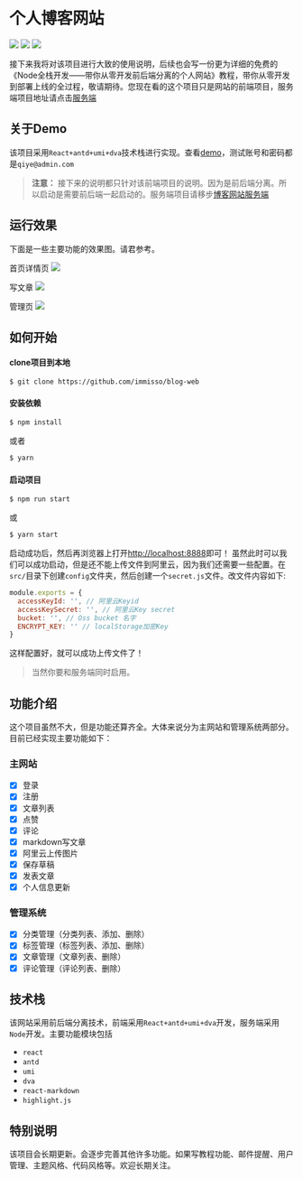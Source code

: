 # 个人博客网站
![](https://img.shields.io/badge/React-%5E16.12.0-brightgreen)
![](https://img.shields.io/badge/dva-%5E2.4.1-brightgreen)
![](https://img.shields.io/badge/umi-%5E3.0.18-brightgreen)

接下来我将对该项目进行大致的使用说明，后续也会写一份更为详细的免费的《Node全栈开发——带你从零开发前后端分离的个人网站》教程，带你从零开发到部署上线的全过程，敬请期待。您现在看的这个项目只是网站的前端项目，服务端项目地址请点击[服务端](https://github.com/immisso/blog-server)

## 关于Demo
该项目采用`React+antd+umi+dva`技术栈进行实现。查看[demo](https://blog-demo.immisso.com)，测试账号和密码都是`qiye@admin.com`


>**注意：** 接下来的说明都只针对该前端项目的说明。因为是前后端分离。所以启动是需要前后端一起启动的。服务端项目请移步[博客网站服务端](https://github.com/immisso/blog-server)

## 运行效果
下面是一些主要功能的效果图。请君参考。

首页详情页
![](https://github.com/immisso/blog-web/blob/feature/public/images/%E9%A6%96%E9%A1%B5%E8%AF%A6%E6%83%85%E9%A1%B5001.gif)

写文章
![](https://github.com/immisso/blog-web/blob/feature/public/images/%E7%BC%96%E8%BE%91%E5%99%A8%E9%A1%B5%E9%9D%A2002.gif)

管理页
![](https://github.com/immisso/blog-web/blob/feature/public/images/%E7%AE%A1%E7%90%86%E9%A1%B5003.gif)

## 如何开始

#### clone项目到本地

```git
$ git clone https://github.com/immisso/blog-web
```

#### 安装依赖

```bash
$ npm install
```
或者
```bash
$ yarn
```
#### 启动项目

```bash
$ npm run start
```
或
```bash
$ yarn start
```
启动成功后，然后再浏览器上打开[http://localhost:8888](http://localhost:8888)即可！
虽然此时可以我们可以成功启动，但是还不能上传文件到阿里云，因为我们还需要一些配置。在`src/`目录下创建`config`文件夹，然后创建一个`secret.js`文件。改文件内容如下:

```javascript
module.exports = {
  accessKeyId: '', // 阿里云Keyid
  accessKeySecret: '', // 阿里云Key secret
  bucket: '', // Oss bucket 名字
  ENCRYPT_KEY: '' // localStorage加密Key
}
```
这样配置好，就可以成功上传文件了！

> 当然你要和服务端同时启用。

## 功能介绍
这个项目虽然不大，但是功能还算齐全。大体来说分为主网站和管理系统两部分。目前已经实现主要功能如下：

### 主网站
+ [x] 登录
+ [x] 注册
+ [x] 文章列表
+ [x] 点赞
+ [x] 评论
+ [x] markdown写文章
+ [x] 阿里云上传图片
+ [x] 保存草稿
+ [x] 发表文章
+ [x] 个人信息更新

### 管理系统
+ [x] 分类管理（分类列表、添加、删除）
+ [x] 标签管理（标签列表、添加、删除）
+ [x] 文章管理（文章列表、删除）
+ [x] 评论管理（评论列表、删除）

## 技术栈

该网站采用前后端分离技术，前端采用`React+antd+umi+dva`开发，服务端采用`Node`开发。主要功能模块包括

+ `react`
+ `antd`
+ `umi`
+ `dva`
+ `react-markdown`
+ `highlight.js`

## 特别说明
该项目会长期更新。会逐步完善其他许多功能。如果写教程功能、邮件提醒、用户管理、主题风格、代码风格等。欢迎长期关注。


